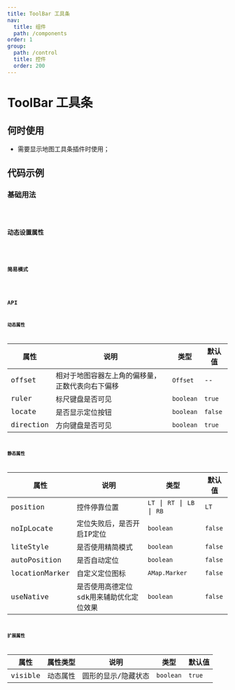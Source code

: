 ```yaml
---
title: ToolBar 工具条
nav:
  title: 组件
  path: /components
order: 1
group:
  path: /control
  title: 控件
  order: 200
---
```


# ToolBar 工具条

## 何时使用

-  需要显示地图工具条插件时使用；

## 代码示例

### 基础用法

<code src="./demo/demo-01.tsx" />

### 动态设置属性

<code src="./demo/demo-02.tsx" />

### 简易模式

<code src="./demo/demo-03.tsx" />

## API

### 动态属性

| 属性 |说明|类型|默认值|
|-----|----|----|----|
|offset|相对于地图容器左上角的偏移量，正数代表向右下偏移| `Offset` | -- |
|ruler|标尺键盘是否可见| `boolean` | `true` |
|locate|是否显示定位按钮| `boolean` | `false` |
|direction|方向键盘是否可见| `boolean` | `true` |

### 静态属性

| 属性 |说明|类型|默认值|
|-----|----|----|----|
|position|控件停靠位置| `LT` \| `RT` \| `LB` \| `RB` | `LT` |
|noIpLocate|定位失败后，是否开启IP定位| `boolean` | `false` |
|liteStyle|是否使用精简模式| `boolean` | `false` |
|autoPosition|是否自动定位| `boolean` | `false` |
|locationMarker|自定义定位图标| `AMap.Marker` | `false` |
|useNative|是否使用高德定位sdk用来辅助优化定位效果| `boolean` | `false` |

### 扩展属性

| 属性 |属性类型|说明|类型|默认值|
|-----|-----|----|----|----|
|visible| 动态属性 |圆形的显示/隐藏状态 | `boolean` | `true` |
